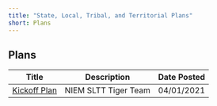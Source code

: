```yaml
---
title: "State, Local, Tribal, and Territorial Plans"
short: Plans
---
```


## Plans

|Title|Description|Date Posted|
|---|---|---|
|[Kickoff Plan](/community/sltt/plans/SLTT-Tiger-Team-Plan.pdf)|NIEM SLTT Tiger Team|04/01/2021
